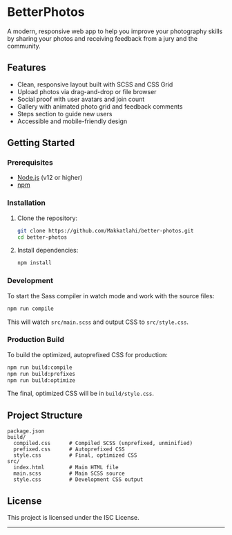 # BetterPhotos

A modern, responsive web app to help you improve your photography skills by sharing your photos and receiving feedback from a jury and the community.

## Features

- Clean, responsive layout built with SCSS and CSS Grid
- Upload photos via drag-and-drop or file browser
- Social proof with user avatars and join count
- Gallery with animated photo grid and feedback comments
- Steps section to guide new users
- Accessible and mobile-friendly design

## Getting Started

### Prerequisites

- [Node.js](https://nodejs.org/) (v12 or higher)
- [npm](https://www.npmjs.com/)

### Installation

1. Clone the repository:

   ```sh
   git clone https://github.com/Makkatlahi/better-photos.git
   cd better-photos
   ```

2. Install dependencies:

   ```sh
   npm install
   ```

### Development

To start the Sass compiler in watch mode and work with the source files:

```sh
npm run compile
```

This will watch `src/main.scss` and output CSS to `src/style.css`.

### Production Build

To build the optimized, autoprefixed CSS for production:

```sh
npm run build:compile
npm run build:prefixes
npm run build:optimize
```

The final, optimized CSS will be in `build/style.css`.

## Project Structure

```
package.json
build/
  compiled.css      # Compiled SCSS (unprefixed, unminified)
  prefixed.css      # Autoprefixed CSS
  style.css         # Final, optimized CSS
src/
  index.html        # Main HTML file
  main.scss         # Main SCSS source
  style.css         # Development CSS output
```

## License

This project is licensed under the ISC License.

---
